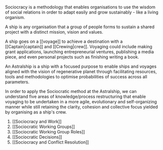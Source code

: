 Sociocracy is a methodology that enables organisations to use the wisdom of social relations in order to adapt easily and grow sustainably - like a living organism.

A ship is any organisation that a group of people forms to sustain a shared project with a distinct mission, vision and values.

A ship goes on a [[voyage]] to achieve a destination with a [[Captain|captain]] and [[Crewing|crew]]. Voyaging could include making grant applications, launching entrepreneurial ventures, publishing a media piece, and even personal projects such as finishing writing a book. 

An Astralship is a ship with a focused purpose to enable ships and voyages aligned with the vision of regenerative planet through facilitating resources, tools and methodologies to optimise probabilities of success across all parameters.   

In order to apply the Sociocratic method at the Astralship, we can understand five areas of knowledge/process restructuring that enable voyaging to be undertaken in a more agile, evolutionary and self-organizing manner while still retaining the clarity, cohesion and collective focus yielded by organising as a ship's crew.  

1. [[Sociocracy and Work]]
2. [[Sociocratic Working Groups]]
3. [[Sociocratic Working Group Roles]]
4. [[Sociocratic Decisions]]
5. [[Sociocracy and Conflict Resolution]]